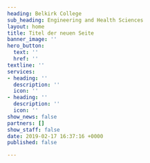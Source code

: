 ```yaml
---
heading: Belkirk College
sub_heading: Engineering and Health Sciences
layout: home
title: Titel der neuen Seite
banner_image: ''
hero_button:
  text: ''
  href: ''
textline: ''
services:
- heading: ''
  description: ''
  icon: ''
- heading: ''
  description: ''
  icon: ''
show_news: false
partners: []
show_staff: false
date: 2019-02-17 16:37:16 +0000
published: false

---
```

